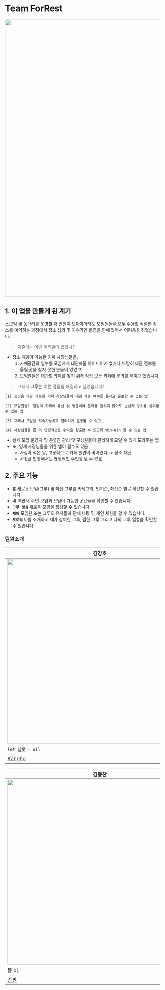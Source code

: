 # Team ForRest
<p align="center">
<img src ="https://cdn.discordapp.com/attachments/1154244064431067166/1166398764479688704/3.gif?ex=654a5880&is=6537e380&hm=911d7cb10baa9a6bab2e5f06854ca7f9e873406154404ea555e85a871df2acff&" width="900">
</p>

## 1. 이 앱을 만들게 된 계기

소모임 및 동아리를 운영할 때 인원이 모아지더라도 모임원들을 모두 수용할 적절한 장소를 예약하는 과정에서 장소 섭외 및 지속적인 운영을 함에 있어서 어려움을 겪었습니다.
> 기존에는 어떤 어려움이 있었나?
  - 장소 제공이 가능한 카페 사장님들은,
     1) 카페공간의 일부를 모임에게 대관해줄 아이디어가 없거나 마땅히 대관 정보를 올릴 곳을 찾지 못한 분들이 있었고,
     2) 모임원들은 대관할 카페를 찾기 위해 직접 모든 카페에 문의를 해야만 했습니다.

> 그래서 **그루**는 이런 점들을 해결하고 싶었습니다!
    
    (1) 공간을 대관 가능한 카페 사장님들께 대관 가능 여부를 올리고 홍보할 수 있는 앱
    
    (2) 모임원들이 일일이 카페에 유선 및 방문하여 문의를 돌리지 않아도 손쉽게 장소를 섭외할 수 있는 앱

    (3) 그래서 모임을 지속가능하고 편리하게 운영할 수 있고,

    (4) 사장님들은 좀 더 안정적으로 수익을 창출할 수 있도록 Win-Win 할 수 있는 앱

- 실제 모임 운영자 및 운영진 관리 및 구성원들이 편리하게 모일 수 있게 도와주는 앱
- 또, 영세 사장님들을 위한 앱이 될수도 있음
    - 사람이 적은 날, 고정적으로 카페 한켠이 비어있다 -> 장소 대관
    - 사장님 입장에서는 안정적인 수입을 낼 수 있음
 
## 2. 주요 기능
- **`홈`** 새로운 모임(그루) 및 최신 그루를 카테고리, 인기순, 최신순 별로 확인할 수 있습니다.
- **`내 주변`** 내 주변 모임과 모임이 가능한 공간들을 확인할 수 있습니다.
- **`그루 생성`** 새로운 모임을 생성할 수 있습니다.
- **`채팅`** 모임원 또는 그루의 유저들과 단체 채팅 및 개인 채팅을 할 수 있습니다.
- **`프로필`** 나를 소개하고 내가 참여한 그루, 찜한 그루 그리고 나의 그루 일정을 확인할 수 있습니다.




### 팀원소개

|김강호             | 김찬형                          |김효석                         |마경미                | 윤진영                          |
|----------------|-------------------------------|-----------------------------|----------------|-------------------------------|
|<img src = "https://github.com/APPSCHOOL3-iOS/final-grew/assets/74649209/1ad03bfe-a859-447c-a871-cff643771c95" width="600">|<img src = "https://github.com/APPSCHOOL3-iOS/final-grew/assets/74649209/89833ed9-0405-4d01-a563-7c4f456708c2" width="600"> | <img src = "https://github.com/APPSCHOOL3-iOS/final-grew/assets/74649209/0ccdbd98-c15d-4bae-8f29-32bd9b80e731" width="600"> | <img src = "https://github.com/APPSCHOOL3-iOS/final-grew/assets/74649209/6a5fd467-bf35-4b4d-abc3-437fe31cd49d" width="600"> |<img src = "https://github.com/APPSCHOOL3-iOS/final-grew/assets/74649209/5221d982-dc4f-41aa-a82c-400f5b8142e6" width="600"> | 
| `let 남탓 = nil`          |`"Isn't this fun?"`            | 양손은 거들뿐            | TBD          | TBD            |
| [Kangho](https://github.com/kkh4323)          |[차니찬](https://github.com/empty005) | [효석쿤](https://github.com/gytjr8422) | [미미](https://github.com/akrudal)          | [지녕](https://github.com/Jin0Yun) |

|김종찬                | 정석호                          |정설아                         |정다혜                | 
|----------------|-------------------------------|-----------------------------|----------------|
| <img src = "https://github.com/APPSCHOOL3-iOS/final-grew/assets/74649209/986257f3-b6c1-48f2-bc28-0f3b89aaaaec" width="600"> |<img src = "https://github.com/APPSCHOOL3-iOS/final-grew/assets/74649209/62b475e0-dfe4-4db6-8b66-28df0c1caf99" width="600"> | <img src = "https://github.com/APPSCHOOL3-iOS/final-grew/assets/74649209/f3266959-af9c-4be4-aaa9-0082ec7de0f1" width="600"> | <img src = "https://github.com/APPSCHOOL3-iOS/final-grew/assets/74649209/412fafc6-311d-421d-93ac-2a155f30887f" width="600"> |
|뚱.이.          | 404 Future Not Found            | (건강한 신체) -> (건강한 코드)            | TBD          |
|[종짠](https://github.com/JCxxn) |[서코](https://github.com/seokhoho) |[설아](https://github.com/seolahchloe) | [다혜](https://github.com/da-hye0)          |



